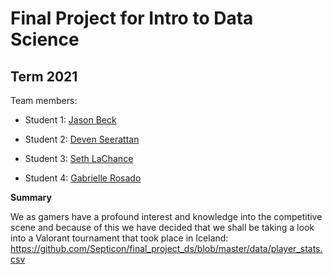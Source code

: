 # Final Project for Intro to Data Science

## Term 2021

Team members: 

- Student 1: [Jason Beck](mailto:jbeck1261@floridapoly.edu)

- Student 2: [Deven Seerattan](mailto:dseerattan1238@floridapoly.edu)

- Student 3: [Seth LaChance](mailto:slachance1551@floridapoly.edu)

- Student 4: [Gabrielle Rosado](mailto:grosa1514@floridapoly.edu)


**Summary**

We as gamers have a profound interest and knowledge into the competitive scene and because of this we have decided that we shall be taking a look into a Valorant tournament that took place in Iceland: 
<https://github.com/Septicon/final_project_ds/blob/master/data/player_stats.csv> 
